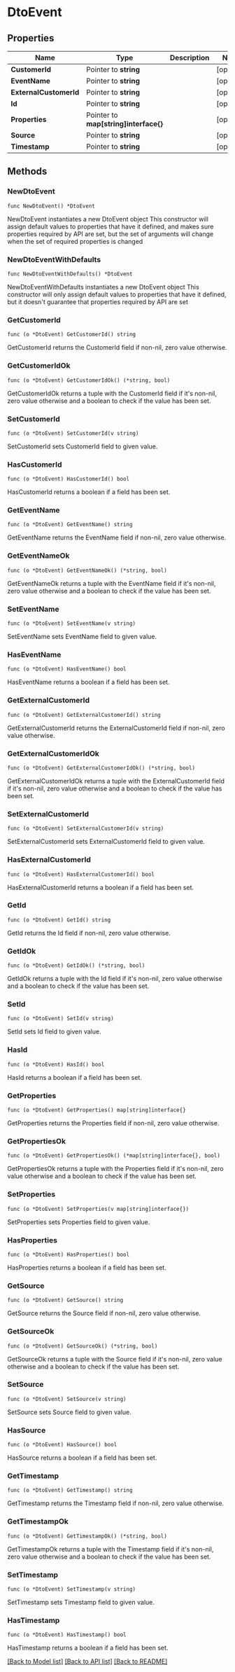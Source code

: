 # DtoEvent

## Properties

Name | Type | Description | Notes
------------ | ------------- | ------------- | -------------
**CustomerId** | Pointer to **string** |  | [optional] 
**EventName** | Pointer to **string** |  | [optional] 
**ExternalCustomerId** | Pointer to **string** |  | [optional] 
**Id** | Pointer to **string** |  | [optional] 
**Properties** | Pointer to **map[string]interface{}** |  | [optional] 
**Source** | Pointer to **string** |  | [optional] 
**Timestamp** | Pointer to **string** |  | [optional] 

## Methods

### NewDtoEvent

`func NewDtoEvent() *DtoEvent`

NewDtoEvent instantiates a new DtoEvent object
This constructor will assign default values to properties that have it defined,
and makes sure properties required by API are set, but the set of arguments
will change when the set of required properties is changed

### NewDtoEventWithDefaults

`func NewDtoEventWithDefaults() *DtoEvent`

NewDtoEventWithDefaults instantiates a new DtoEvent object
This constructor will only assign default values to properties that have it defined,
but it doesn't guarantee that properties required by API are set

### GetCustomerId

`func (o *DtoEvent) GetCustomerId() string`

GetCustomerId returns the CustomerId field if non-nil, zero value otherwise.

### GetCustomerIdOk

`func (o *DtoEvent) GetCustomerIdOk() (*string, bool)`

GetCustomerIdOk returns a tuple with the CustomerId field if it's non-nil, zero value otherwise
and a boolean to check if the value has been set.

### SetCustomerId

`func (o *DtoEvent) SetCustomerId(v string)`

SetCustomerId sets CustomerId field to given value.

### HasCustomerId

`func (o *DtoEvent) HasCustomerId() bool`

HasCustomerId returns a boolean if a field has been set.

### GetEventName

`func (o *DtoEvent) GetEventName() string`

GetEventName returns the EventName field if non-nil, zero value otherwise.

### GetEventNameOk

`func (o *DtoEvent) GetEventNameOk() (*string, bool)`

GetEventNameOk returns a tuple with the EventName field if it's non-nil, zero value otherwise
and a boolean to check if the value has been set.

### SetEventName

`func (o *DtoEvent) SetEventName(v string)`

SetEventName sets EventName field to given value.

### HasEventName

`func (o *DtoEvent) HasEventName() bool`

HasEventName returns a boolean if a field has been set.

### GetExternalCustomerId

`func (o *DtoEvent) GetExternalCustomerId() string`

GetExternalCustomerId returns the ExternalCustomerId field if non-nil, zero value otherwise.

### GetExternalCustomerIdOk

`func (o *DtoEvent) GetExternalCustomerIdOk() (*string, bool)`

GetExternalCustomerIdOk returns a tuple with the ExternalCustomerId field if it's non-nil, zero value otherwise
and a boolean to check if the value has been set.

### SetExternalCustomerId

`func (o *DtoEvent) SetExternalCustomerId(v string)`

SetExternalCustomerId sets ExternalCustomerId field to given value.

### HasExternalCustomerId

`func (o *DtoEvent) HasExternalCustomerId() bool`

HasExternalCustomerId returns a boolean if a field has been set.

### GetId

`func (o *DtoEvent) GetId() string`

GetId returns the Id field if non-nil, zero value otherwise.

### GetIdOk

`func (o *DtoEvent) GetIdOk() (*string, bool)`

GetIdOk returns a tuple with the Id field if it's non-nil, zero value otherwise
and a boolean to check if the value has been set.

### SetId

`func (o *DtoEvent) SetId(v string)`

SetId sets Id field to given value.

### HasId

`func (o *DtoEvent) HasId() bool`

HasId returns a boolean if a field has been set.

### GetProperties

`func (o *DtoEvent) GetProperties() map[string]interface{}`

GetProperties returns the Properties field if non-nil, zero value otherwise.

### GetPropertiesOk

`func (o *DtoEvent) GetPropertiesOk() (*map[string]interface{}, bool)`

GetPropertiesOk returns a tuple with the Properties field if it's non-nil, zero value otherwise
and a boolean to check if the value has been set.

### SetProperties

`func (o *DtoEvent) SetProperties(v map[string]interface{})`

SetProperties sets Properties field to given value.

### HasProperties

`func (o *DtoEvent) HasProperties() bool`

HasProperties returns a boolean if a field has been set.

### GetSource

`func (o *DtoEvent) GetSource() string`

GetSource returns the Source field if non-nil, zero value otherwise.

### GetSourceOk

`func (o *DtoEvent) GetSourceOk() (*string, bool)`

GetSourceOk returns a tuple with the Source field if it's non-nil, zero value otherwise
and a boolean to check if the value has been set.

### SetSource

`func (o *DtoEvent) SetSource(v string)`

SetSource sets Source field to given value.

### HasSource

`func (o *DtoEvent) HasSource() bool`

HasSource returns a boolean if a field has been set.

### GetTimestamp

`func (o *DtoEvent) GetTimestamp() string`

GetTimestamp returns the Timestamp field if non-nil, zero value otherwise.

### GetTimestampOk

`func (o *DtoEvent) GetTimestampOk() (*string, bool)`

GetTimestampOk returns a tuple with the Timestamp field if it's non-nil, zero value otherwise
and a boolean to check if the value has been set.

### SetTimestamp

`func (o *DtoEvent) SetTimestamp(v string)`

SetTimestamp sets Timestamp field to given value.

### HasTimestamp

`func (o *DtoEvent) HasTimestamp() bool`

HasTimestamp returns a boolean if a field has been set.


[[Back to Model list]](../README.md#documentation-for-models) [[Back to API list]](../README.md#documentation-for-api-endpoints) [[Back to README]](../README.md)


